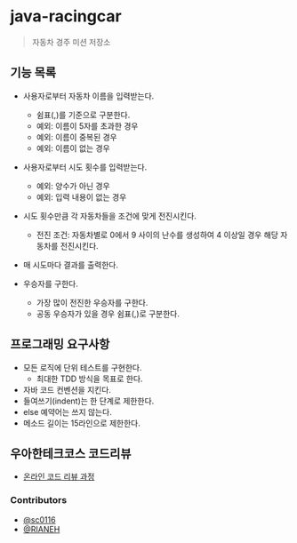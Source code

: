 # java-racingcar
> 자동차 경주 미션 저장소

## 기능 목록
- 사용자로부터 자동차 이름을 입력받는다.
  - 쉼표(,)를 기준으로 구분한다.
  - 예외: 이름이 5자를 초과한 경우
  - 예외: 이름이 중복된 경우
  - 예외: 이름이 없는 경우

- 사용자로부터 시도 횟수를 입력받는다.
  - 예외: 양수가 아닌 경우
  - 예외: 입력 내용이 없는 경우
  
- 시도 횟수만큼 각 자동차들을 조건에 맞게 전진시킨다.
  - 전진 조건: 자동차별로 0에서 9 사이의 난수를 생성하여 4 이상일 경우 해당 자동차를 전진시킨다.
- 매 시도마다 결과를 출력한다.
- 우승자를 구한다.
  - 가장 많이 전진한 우승자를 구한다.
  - 공동 우승자가 있을 경우 쉼표(,)로 구분한다.

## 프로그래밍 요구사항
  - 모든 로직에 단위 테스트를 구현한다.
    - 최대한 TDD 방식을 목표로 한다.
  - 자바 코드 컨벤션을 지킨다.
  - 들여쓰기(indent)는 한 단계로 제한한다.
  - else 예약어는 쓰지 않는다.
  - 메소드 길이는 15라인으로 제한한다.

## 우아한테크코스 코드리뷰
- [온라인 코드 리뷰 과정](https://github.com/woowacourse/woowacourse-docs/blob/master/maincourse/README.md)

### Contributors
- [@sc0116](https://github.com/sc0116)
- [@RIANEH](https://github.com/RIANAEH)